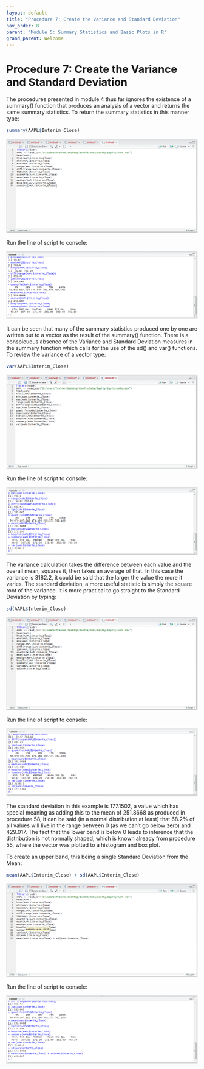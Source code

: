 ```yaml
---
layout: default
title: "Procedure 7: Create the Variance and Standard Deviation"
nav_order: 8
parent: "Module 5: Summary Statistics and Basic Plots in R"
grand_parent: Welcome
---
```


# Procedure 7: Create the Variance and Standard Deviation

The procedures presented in module 4 thus far ignores the existence of a summary() function that produces an analysis of a vector and returns the same summary statistics.  To return the summary statistics in this manner type:

``` r
summary(AAPL$Interim_Close)
```

![img.png](img.png)

Run the line of script to console:

![img_1.png](img_1.png)

It can be seen that many of the summary statistics produced one by one are written out to a vector as the result of the summary() function.  There is a conspicuous absence of the Variance and Standard Deviation measures in the summary function which calls for the use of the sd() and var() functions.  To review the variance of a vector type:

``` r
var(AAPL$Interim_Close)
```

![img_2.png](img_2.png)

Run the line of script to console:

![img_3.png](img_3.png)

The variance calculation takes the difference between each value and the overall mean, squares it, then takes an average of that.  In this case the variance is 3182.2, it could be said that the larger the value the more it varies.  The standard deviation, a more useful statistic is simply the square root of the variance.  It is more practical to go straight to the Standard Deviation by typing:

``` r
sd(AAPL$Interim_Close)
```

![img_4.png](img_4.png)

Run the line of script to console:

![img_5.png](img_5.png)

The standard deviation in this example is 177.1502, a value which has special meaning as adding this to the mean of 251.8668 as produced in procedure 58, it can be said (in a normal distribution at least) that 68.2% of all values will live in the range between 0 (as we can’t go below zero) and 429.017.  The fact that the lower band is below 0 leads to inference that the distribution is not normally shaped, which is known already from procedure 55, where the vector was plotted to a histogram and box plot.

To create an upper band, this being a single Standard Deviation from the Mean:

``` r
mean(AAPL$Interim_Close) + sd(AAPL$Interim_Close)
```

![img_6.png](img_6.png)

Run the line of script to console:

![img_7.png](img_7.png)